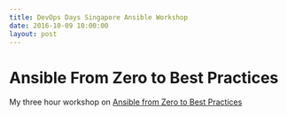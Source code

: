 ```yaml
---
title: DevOps Days Singapore Ansible Workshop
date: 2016-10-09 10:00:00
layout: post
---
```

# Ansible From Zero to Best Practices

My three hour workshop on [Ansible from Zero to Best Practices](/devops-singapore-2016/)
